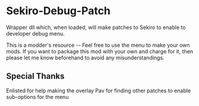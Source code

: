 # Sekiro-Debug-Patch
 
Wrapper dll which, when loaded, will make patches to Sekiro to enable to developer debug menu.

This is a modder's resource -- Feel free to use the menu to make your own mods. If you want to package this mod with your own and charge for it, then please let me know beforehand to avoid any misunderstandings.

## Special Thanks

Enlisted for help making the overlay
Pav for finding other patches to enable sub-options for the menu

